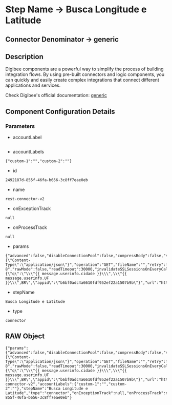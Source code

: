 # Step Name -> Busca Longitude e Latitude
## Connector Denominator -> generic

## Description

Digibee components are a powerful way to simplify the process of building integration flows. By using pre-built connectors and logic components, you can quickly and easily create complex integrations that connect different applications and services.

Check Digibee's official documentation: [generic](https://docs.digibee.com/documentation "Digibee documentation")

## Component Configuration Details
### Parameters

* accountLabel
```

```

* accountLabels
```
{"custom-1":"","custom-2":""}
```

* id
```
2492187d-855f-46fa-b656-3c8ff7eae0eb
```

* name
```
rest-connector-v2
```

* onExceptionTrack
```
null
```

* onProcessTrack
```
null
```

* params
```
{"advanced":false,"disableConnectionPool":false,"compressBody":false,"stopOnServerError":false,"maxRetry":0,"sendBinaryFile":false,"isInsecure":false,"headers":"{\"Content-Type\":\"application/json\"}","operation":"GET","fileName":"","retry":false,"responseCharset":"UTF-8","rawMode":false,"readTimeout":30000,"invalidateSSLSessionsOnEveryCall":false,"rawModeAsBase64":false,"queryParams":"{\"q\":\"\\\"{{ message.userinfo.cidade }}\\\",\\\"{{ message.userinfo.UF }}\\\",BR\",\"appid\":\"b6bf0adc4a6610fdf952ef22a1507b9b\"}","url":"http://api.openweathermap.org/geo/1.0/direct","connectTimeout":30000,"saveAsLocalFile":false,"stopOnClientError":false,"forceHttp1":false,"overrideResponseCharset":true}
```

* stepName
```
Busca Longitude e Latitude
```

* type
```
connector
```


## RAW Object

```
{"params":{"advanced":false,"disableConnectionPool":false,"compressBody":false,"stopOnServerError":false,"maxRetry":0,"sendBinaryFile":false,"isInsecure":false,"headers":"{\"Content-Type\":\"application/json\"}","operation":"GET","fileName":"","retry":false,"responseCharset":"UTF-8","rawMode":false,"readTimeout":30000,"invalidateSSLSessionsOnEveryCall":false,"rawModeAsBase64":false,"queryParams":"{\"q\":\"\\\"{{ message.userinfo.cidade }}\\\",\\\"{{ message.userinfo.UF }}\\\",BR\",\"appid\":\"b6bf0adc4a6610fdf952ef22a1507b9b\"}","url":"http://api.openweathermap.org/geo/1.0/direct","connectTimeout":30000,"saveAsLocalFile":false,"stopOnClientError":false,"forceHttp1":false,"overrideResponseCharset":true},"accountLabel":"","name":"rest-connector-v2","accountLabels":{"custom-1":"","custom-2":""},"stepName":"Busca Longitude e Latitude","type":"connector","onExceptionTrack":null,"onProcessTrack":null,"id":"2492187d-855f-46fa-b656-3c8ff7eae0eb"}
```